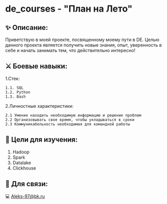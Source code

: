 # de_courses - "План на Лето"

## ✨ Описание:
Приветствую в моей проекте, посвященному моему пути в DE. Целью данного проекта является получить новые знания, опыт, уверенность в себе и начать занимать тем, что действительно интересно!

## ⚔️ Боевые навыки:
  
  1.Стек:

    1.1. SQL
    1.2. Python
    1.3. Bash
  
  2.Личностные характеристики:

    2.1 Умение находить необходимую информацию и решение проблем
    2.2 Организовывать свое время, чтобы укладываться в сроки
    2.3 Коммуникабельность необходимая для командной работы

## 🔧 Цели для изучения:

  1. Hadoop
  2. Spark
  3. Datalake
  4. Clickhouse	

## 📱 Для связи:
  
  💻 Aleks-97@bk.ru

